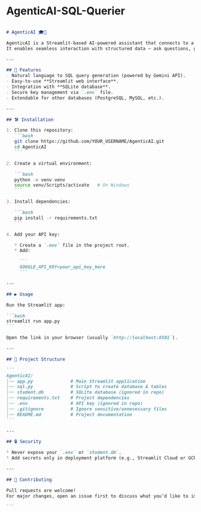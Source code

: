 # AgenticAI-SQL-Querier

````markdown

# AgenticAI 🎓🤖

AgenticAI is a Streamlit-based AI-powered assistant that connects to a SQLite database and answers natural language queries using Google Gemini API.  
It enables seamless interaction with structured data — ask questions, get answers, no SQL knowledge required.

---

## 🚀 Features
- Natural language to SQL query generation (powered by Gemini API).
- Easy-to-use **Streamlit web interface**.
- Integration with **SQLite database**.
- Secure key management via `.env` file.
- Extendable for other databases (PostgreSQL, MySQL, etc.).

---

## 🛠️ Installation

1. Clone this repository:
   ```bash
   git clone https://github.com/YOUR_USERNAME/AgenticAI.git
   cd AgenticAI
   ```

2. Create a virtual environment:

   ```bash
   python -m venv venv
   source venv/Scripts/activate   # On Windows
   ```

3. Install dependencies:

   ```bash
   pip install -r requirements.txt
   ```

4. Add your API key:

   * Create a `.env` file in the project root.
   * Add:

     ```
     GOOGLE_API_KEY=your_api_key_here
     ```

---

## ▶️ Usage

Run the Streamlit app:

```bash
streamlit run app.py
```

Open the link in your browser (usually `http://localhost:8501`).

---

## 📂 Project Structure

```
AgenticAI/
│── app.py              # Main Streamlit application
│── sql.py              # Script to create database & tables
│── student.db          # SQLite database (ignored in repo)
│── requirements.txt    # Project dependencies
│── .env                # API key (ignored in repo)
│── .gitignore          # Ignore sensitive/unnecessary files
│── README.md           # Project documentation
```

---

## 🔒 Security

* Never expose your `.env` or `student.db`.
* Add secrets only in deployment platform (e.g., Streamlit Cloud or GCP).

---

## 🤝 Contributing

Pull requests are welcome!
For major changes, open an issue first to discuss what you’d like to improve.

```
````
